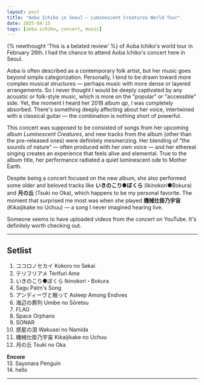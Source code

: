 ```yaml
---
layout: post
title: "Aoba Ichiko in Seoul — Luminescent Creatures World Tour"
date: 2025-04-15
tags: [aoba-ichiko, concert, music]
---
```


{% newthought 'This is a belated review' %} of Aoba Ichiko's world tour in February 26th. I had the chance to attend Aoba Ichiko's concert here in Seoul.

Aoba is often described as a contemporary folk artist, but her music goes beyond simple categorization. Personally, I tend to be drawn toward more complex musical structures — perhaps music with more dense or layered arrangements. So I never thought I would be deeply captivated by any acoustic or folk-style music, which is more on the "popular" or "accessible" side. Yet, the moment I heard her 2018 album *qp*, I was completely absorbed. There's something deeply affecting about her voice, intertwined with a classical guitar — the combination is nothing short of powerful.

This concert was supposed to be consisted of songs from her upcoming album *Luminescent Creatures*, and new tracks from the album (other than the pre-released ones) were definitely mesmerizing. Her blending of “the sounds of nature” — often produced with her own voice — and her ethereal singing creates an experience that feels alive and elemental. True to the album title, her performance radiated a quiet luminescent ode to Mother Earth.

Despite being a concert focused on the new album, she also performed some older and beloved tracks like <span lang="ja">**いきのこり●ぼくら**</span> (Ikinokori●Bokura) and <span lang="ja">**月の丘**</span> (Tsuki no Oka), which happens to be my personal favorite. The moment that surprised me most was when she played <span lang="ja">**機械仕掛乃宇宙**</span> (Kikaijikake no Uchuu) — a song I never imagined hearing live. 

Someone seems to have uploaded videos from the concert on YouTube. It's definitely worth checking out.

---

## Setlist

1. <span lang="ja">ココロノセカイ</span> Kokoro no Sekai  
2. <span lang="ja">テリフリアメ</span> Terifuri Ame  
3. <span lang="ja">いきのこり●ぼくら</span> Ikinokori・Bokura  
4. Sagu Palm's Song  
5. <span lang="ja">アンディーヴと眠って</span> Asleep Among Endives  
6. <span lang="ja">海辺の葬列</span> Umibe no Sōretsu  
7. FLAG  
8. Space Orphans  
9. SONAR  
10. <span lang="ja">惑星の泪</span> Wakusei no Namida  
11. <span lang="ja">機械仕掛乃宇宙</span> Kikaijikake no Uchuu  
12. <span lang="ja">月の丘</span> Tsuki no Oka   

**Encore**  
13. Sayonara Penguin  
14. hello  

---